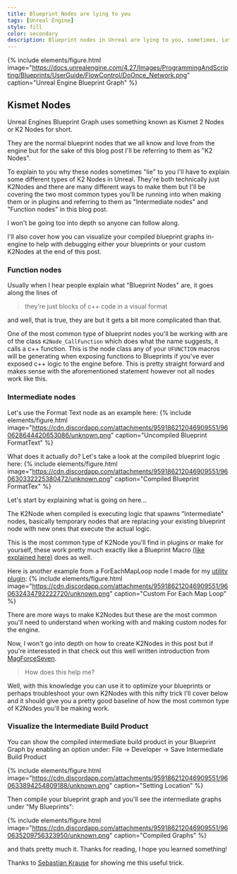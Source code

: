 ```yaml
---
title: Blueprint Nodes are lying to you
tags: [Unreal Engine]
style: fill
color: secondary
description: Blueprint nodes in Unreal are lying to you, sometimes. Let's take a small peek under the hood to learn more...
---
```


{% include elements/figure.html image="https://docs.unrealengine.com/4.27/Images/ProgrammingAndScripting/Blueprints/UserGuide/FlowControl/DoOnce_Network.png" caption="Unreal Engine Blueprint Graph" %}

## Kismet Nodes

Unreal Engines Blueprint Graph uses something known as Kismet 2 Nodes or K2 Nodes for short.

They are the normal blueprint nodes that we all know and love from the engine but for the sake of this blog post I'll be referring to them as "K2 Nodes".

To explain to you why these nodes sometimes "lie" to you I'll have to explain some different types of K2 Nodes in Unreal.
They're both technically just K2Nodes and there are many different ways to make them but I'll be covering the two most common types you'll be running into when making them or in plugins and referring to them as "Intermediate nodes" and "Function nodes" in this blog post.

I won't be going too into depth so anyone can follow along.

I'll also cover how you can visualize your compiled blueprint graphs in-engine to help with debugging either your blueprints or your custom K2Nodes at the end of this post.

### Function nodes

Usually when I hear people explain what "Blueprint Nodes" are, it goes along the lines of 
>they're just blocks of c++ code in a visual format

and well, that is true, they are but it gets a bit more complicated than that.

One of the most common type of blueprint nodes you'll be working with are of the class `K2Node_CallFunction` which does what the name suggests, it calls a c++ function. 
This is the node class any of your `UFUNCTION` macros will be generating when exposing functions to Blueprints if you've ever exposed c++ logic to the engine before. This is pretty straight forward and makes sense with the aforementioned statement however not all nodes work like this.

### Intermediate nodes

Let's use the Format Text node as an example here:
{% include elements/figure.html image="https://cdn.discordapp.com/attachments/959186212046909551/960628644420653086/unknown.png" caption="Uncompiled Blueprint FormatText" %}

What does it actually do? Let's take a look at the compiled blueprint logic here:
{% include elements/figure.html image="https://cdn.discordapp.com/attachments/959186212046909551/960630332225380472/unknown.png" caption="Compiled Blueprint FormatTex" %}

Let's start by explaining what is going on here...

The K2Node when compiled is executing logic that spawns "Intermediate" nodes, basically temporary nodes that are replacing your existing blueprint node with new ones that execute the actual logic.

This is the most common type of K2Node you'll find in plugins or make for yourself, these work pretty much exactly like a Blueprint Macro [(like explained here)](https://docs.unrealengine.com/4.27/en-US/ProgrammingAndScripting/Blueprints/BestPractices/) does as well.

Here is another example from a ForEachMapLoop node I made for my [utility plugin](https://utils.hideout.no/):
{% include elements/figure.html image="https://cdn.discordapp.com/attachments/959186212046909551/960632434792222720/unknown.png" caption="Custom For Each Map Loop" %}

There are more ways to make K2Nodes but these are the most common you'll need to understand when working with and making custom nodes for the engine.

Now, I won't go into depth on how to create K2Nodes in this post but if you're interessted in that check out this well written introduction from [MagForceSeven](https://www.gamedev.net/tutorials/programming/engines-and-middleware/improving-ue4-blueprint-usability-with-custom-nodes-r5694/).

>How does this help me?

Well, with this knowledge you can use it to optimize your blueprints or perhaps troubleshoot your own K2Nodes with this nifty trick I'll cover below and it should give you a pretty good baseline of how the most common type of K2Nodes you'll be making work.

### Visualize the Intermediate Build Product

You can show the compiled intermediate build product in your Blueprint Graph by enabling an option under:
 File -> Developer -> Save Intermediate Build Product
 
{% include elements/figure.html image="https://cdn.discordapp.com/attachments/959186212046909551/960633894254809188/unknown.png" caption="Setting Location" %}

Then compile your blueprint graph and you'll see the intermediate graphs under "My Blueprints":

{% include elements/figure.html image="https://cdn.discordapp.com/attachments/959186212046909551/960635209756323950/unknown.png" caption="Compiled Graphs" %}

and thats pretty much it. Thanks for reading, I hope you learned something!

Thanks to [Sebastian Krause](https://twitter.com/HatiEth) for showing me this useful trick.
